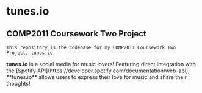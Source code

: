 # tunes.io
## COMP2011 Coursework Two Project
`This repository is the codebase for my COMP2011 Coursework Two Project, tunes.io`
<p>
<b>tunes.io</b> is a social media for music lovers! Featuring direct integration with the [Spotify API](https://developer.spotify.com/documentation/web-api), **tunes.io** allows users to express their love for music and share their thoughts!
</p>
